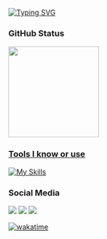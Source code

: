 <!-- <img width=100% src="https://capsule-render.vercel.app/api?type=waving&color=0:5f2cd4,60:4c23a9&height=160&section=header&text=Murillo%20Pinheiro%20de%20Oliveira&fontSize=30&fontColor=eeeeee&fontAlignY=30&animation=fadeIn&desc=Dev%20Frontend%20Web&descAlignY=50"/> -->


<div >
  
[![Typing SVG](https://readme-typing-svg.demolab.com?font=Montserrat&weight=700&size=43&duration=2500&pause=1000&color=F7F7F7&background=5F2CD400&vCenter=true&width=525&lines=Murillo+P.+de+Oliveira;Front-end+Developer;CS+Student)](https://git.io/typing-svg)
  
  ### GitHub Status 
  
  <a href="https://github.com/MuriWolf">
  <img height="180em"  src="https://github-readme-stats.vercel.app/api/top-langs/?username=MuriWolf&layout=compact&langs_count=10&theme=transparent"/>
<!--   <img height="180em" src="https://github-readme-stats.vercel.app/api?username=MuriWolf&show_icons=true&theme=transparent&include_all_commits=true&count_private=true"/> -->
</div>
  
<div>

  ### Tools I know or use
  
[![My Skills](https://skillicons.dev/icons?i=svelte,vue,vscode,linux,cpp,c,windows,figma,scss,bun,docker,js,ts,py,vercel,netlify,postman&perline=6)](https://skillicons.dev)
  
### Social Media 

 
</div>

<div>
  <a href="https://www.linkedin.com/in/murillo-pinheiro-de-oliveira-2b931724a" target="_blank"><img src="https://img.shields.io/badge/-LinkedIn-%230077B5?style=for-the-badge&logo=linkedin&logoColor=white" target="_blank"></a> 
  <a href = "mailto:murillop.o06@gmail.com"><img src="https://img.shields.io/badge/-Gmail-%23333?style=for-the-badge&logo=gmail&logoColor=white" target="_blank"></a>
  <a href="https://t.me/MuriWolf" target="_blank"><img src="https://img.shields.io/badge/-telegram-informational?style=for-the-badge&logo=telegram&logoColor=white" target="_blank"></a> 
</div>

<div >
  
  [![wakatime](https://wakatime.com/badge/user/ade40df1-56bd-4593-8ea7-c7b3b48c71bc.svg)](https://wakatime.com/@ade40df1-56bd-4593-8ea7-c7b3b48c71bc)
</div>

 <!--   ### Wisdom -->

<!--  [![Readme Quotes](https://quotes-github-readme.vercel.app/api?type=horizontal&theme=dark)](https://github.com/piyushsuthar/github-readme-quotes) -->

<!--  <img width=100% src="https://capsule-render.vercel.app/api?type=waving&color=0:2cd43d,60:23a930&height=105&section=footer&animation=fadeIn"/> -->
